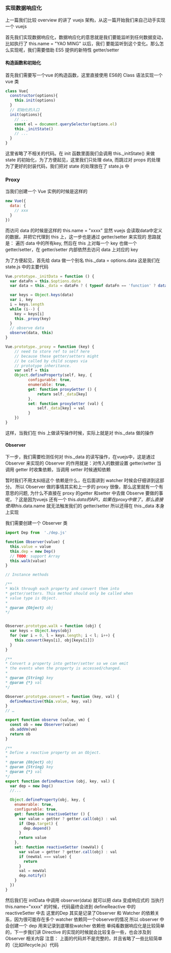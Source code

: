 ### 实现数据响应化

上一篇我们比较 overview 的讲了 vuejs 架构，从这一篇开始我们来自己动手实现一个 vuejs

首先我们实现数据响应化，数据响应化的意思就是我们要能监听到任何数据变动，比如执行了 this.name = "YAO MING" 以后，我们
要能监听到这个变化。那么怎么实现呢，我们需要借助 ES5 提供的新特性 getter/setter

#### 构造函数和初始化
首先我们需要写一个vue 的构造函数，这里直接使用 ES6的 Class 语法实现一个 vue 类
```javascript
class Vue{
  constructor(options){
    this.init(options)
  }
  // 初始化的入口
  init(options){
    // ...
    const el = document.querySelector(options.el)
    this._initState() 
    // ...
  }
}
```
这里省略了不相关的代码。在 init 函数里面我们会调用 this._initState() 来做 state 的初始化，为了方便起见，这里我们只处理
data, 而跳过对 props 的处理
为了更好的封装代码，我们把对 state 的处理放在了 state.js 中


### Proxy
当我们创建一个 Vue 实例的时候是这样的
```javascript
new Vue({
  data: {
    // xxx 
  }
})
```
而访问 data 的时候是这样的 this.name = "xxxx" 显然 vuejs 会读取data中定义的数据，并把它代理到 this 上，这一步也是通过 getter/setter 来实现的
思路就是： 遍历 data 中的所有key, 然后在 this 上对每一个 key  也做一个 getter/setter，在 getter/setter 内部依然去访问 data 上对应的 key

为了方便起见，首先给 data 做一个别名 this._data = options.data
这是我们在 state.js 中的主要代码
```javascript
Vue.prototype._initData = function () {
  var dataFn = this.$options.data
  var data = this._data = dataFn ? ( typeof dataFn == 'function' ? dataFn() : dataFn ) : {}

  var keys = Object.keys(data)
  var i, key
  i = keys.length
  while (i--) {
    key = keys[i]
    this._proxy(key)
  }
  // observe data
  observe(data, this)
}

Vue.prototype._proxy = function (key) {
    // need to store ref to self here
    // because these getter/setters might
    // be called by child scopes via
    // prototype inheritance.
    var self = this
    Object.defineProperty(self, key, {
          configurable: true,
          enumerable: true,
          get: function proxyGetter () {
              return self._data[key]
          },
          set: function proxySetter (val) {
              self._data[key] = val
          }
    })
}
```
这样，当我们在 this 上做读写操作时候，实际上就是对 this._data 做的操作

#### Observer
下一步，我们需要检测任何对 this._data 的读写操作，在vuejs中，这是通过 Observer 来实现的
Observer 的作用就是：对传入的数据设置 getter/setter 当调用 getter 时收集依赖，当调用 setter 时候通知依赖

暂时我们不用太纠结这个 依赖是什么，在后面讲到 watcher 时候会仔细讲到这部分。
所以 Observer 做的事情其实和上一步的 proxy 很像，那么这里就有一个有意思的问题, 为什么不直接在 proxy 的getter 和setter
中去做 Observe 要做的事呢，？这是因为vuejs 还有一个 this.$data 的 API， 如果在 proxy 中做了，那么直接使用this.$data.name 
就无法触发我们的 getter/setter 所以还得在 this._data 本身上实现

我们需要创建一个 Observer 类
```javascript
import Dep from  './dep.js'

function Observer(value) {
  this.value = value
  this.dep = new Dep()
  // TODO: support Array
  this.walk(value)
}

// Instance methods

/**
* Walk through each property and convert them into
* getter/setters. This method should only be called when
* value type is Object.
*
* @param {Object} obj
*/


Observer.prototype.walk = function (obj) {
  var keys = Object.keys(obj)
  for (var i = 0, l = keys.length; i < l; i++) {
    this.convert(keys[i], obj[keys[i]])
  }
}

/**
* Convert a property into getter/setter so we can emit
* the events when the property is accessed/changed.
*
* @param {String} key
* @param {*} val
*/

Observer.prototype.convert = function (key, val) {
  defineReactive(this.value, key, val)
}
// …

export function observe (value, vm) {
  const ob = new Observer(value)
  ob.addVm(vm)
  return ob
}

/**
* Define a reactive property on an Object.
*
* @param {Object} obj
* @param {String} key
* @param {*} val
*/
export function defineReactive (obj, key, val) {
  var dep = new Dep()
  //...

  Object.defineProperty(obj, key, {
    enumerable: true,
    configurable: true,
    get: function reactiveGetter () {
      var value = getter ? getter.call(obj) : val
      if (Dep.target) {
        dep.depend()
      }
      return value
    },
    set: function reactiveSetter (newVal) {
      var value = getter ? getter.call(obj) : val
      if (newVal === value) {
        return
      }
      val = newVal
      dep.notify()
    }
  })
}
```

然后我们在 initData 中调用 observer(data) 就可以把 data 变成响应式的
当执行 this.name="xxxx" 的时候，代码最终会进到 defineReactive 中的 reactiveSetter 中去
这里的Dep 其实是记录了Observer 和 Watcher 的依赖关系，因为很可能存在多个 watcher 依赖同一个observer的情况
所以 observer 中会创建一个 dep 用来记录到底哪些watcher 依赖他
单纯看数据响应化是比较简单的，下一步我们讲 Directive 的实现的时候就会比较复杂一些，也会涉及到 Observer 相关内容
注意： 上面的代码并不是完整的，并且省略了一些比较简单的（比如lifecycle.js）代码